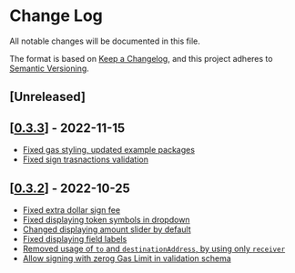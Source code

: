 # Change Log

All notable changes will be documented in this file.

The format is based on [Keep a Changelog](https://keepachangelog.com/en/1.0.0/),
and this project adheres to [Semantic Versioning](https://semver.org/spec/v2.0.0.html).



## [Unreleased] 

## [[0.3.3](https://github.com/ElrondNetwork/dapp-core-form/pull/88)] - 2022-11-15
- [Fixed gas styling, updated example packages](https://github.com/ElrondNetwork/dapp-core-form/pull/86)
- [Fixed sign trasnactions validation](https://github.com/ElrondNetwork/dapp-core-form/pull/87)

## [[0.3.2](https://github.com/ElrondNetwork/dapp-core-form/pull/84)] - 2022-10-25

- [Fixed extra dollar sign fee](https://github.com/ElrondNetwork/dapp-core-form/pull/84)
- [Fixed displaying token symbols in dropdown](https://github.com/ElrondNetwork/dapp-core-form/pull/77)
- [Changed displaying amount slider by default](https://github.com/ElrondNetwork/dapp-core-form/pull/78)
- [Fixed displaying field labels](https://github.com/ElrondNetwork/dapp-core-form/pull/79)
- [Removed usage of `to` and `destinationAddress`, by using only `receiver` ](https://github.com/ElrondNetwork/dapp-core-form/pull/79)
- [Allow signing with zerog Gas Limit in validation schema ](https://github.com/ElrondNetwork/dapp-core-form/pull/82)


